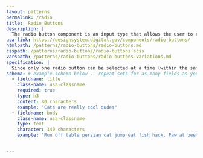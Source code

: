 ```yaml
---
layout: patterns
permalink: /radio
title:  Radio Buttons
description: |
  The radio button component is an input type that allows the user to choose/ select one of many choices.
usa-link: https://designsystem.digital.gov/components/radio-buttons/
htmlpath: /patterns/radio-buttons/radio-buttons.md
csspath: /patterns/radio-buttons/radio-buttons.scss
varspath: /patterns/radio-buttons/radio-buttons-variations.md
specification: |
  Since only one radio button can be selected at a time (within the same group), each available choice must be its own item and label. Once a user selects one of the radio buttons in a group, the group can’t be easily reset to displaying no radio buttons selected. One possible solution would be to add a “none of the above” option to a radio button group, which would allow users to effectively unselect the other radio buttons in that group.
schema: # example schema below .. repeat sets for as many fields as you have
  - fieldname: title
    class-name: usa-classname
    required: true
    type: h3
    content: 80 characters
    example: "Cats are really cool dudes"
  - fieldname: body
    class-name: usa-classname
    type: text
    character: 140 characters
    example: "Run off table persian cat jump eat fish hack. Paw at beetle and eat it before it gets away demand"


---
```

<!--- if extra information is needed for this pattern, write here in Markdown. -->
<!--- to learn markdown format go to https://docs.github.com/en/github/writing-on-github/basic-writing-and-formatting-syntax -->


